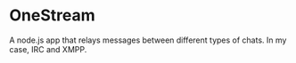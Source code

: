 # OneStream
A node.js app that relays messages between different types of chats.  In my case, IRC and XMPP.
